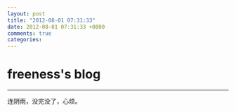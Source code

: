 ```yaml
---
layout: post
title: "2012-08-01 07:31:33"
date: 2012-08-01 07:31:33 +0800
comments: true
categories: 
---
```


# freeness's blog

----------

>
连阴雨，没完没了，心烦。